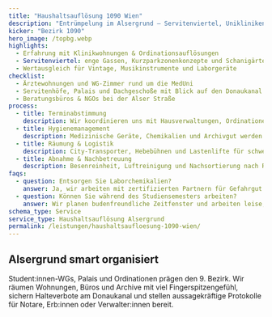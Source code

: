 ```yaml
---
title: "Haushaltsauflösung 1090 Wien"
description: "Entrümpelung im Alsergrund – Servitenviertel, Unikliniken und Gründerzeithäuser entlang der Währinger Straße."
kicker: "Bezirk 1090"
hero_image: /topbg.webp
highlights:
  - Erfahrung mit Klinikwohnungen & Ordinationsauflösungen
  - Servitenviertel: enge Gassen, Kurzparkzonenkonzepte und Schanigärten
  - Wertausgleich für Vintage, Musikinstrumente und Laborgeräte
checklist:
  - Ärztewohnungen und WG-Zimmer rund um die MedUni
  - Servitenhöfe, Palais und Dachgeschoße mit Blick auf den Donaukanal
  - Beratungsbüros & NGOs bei der Alser Straße
process:
  - title: Terminabstimmung
    description: Wir koordinieren uns mit Hausverwaltungen, Ordinationen und Nachbarschaft.
  - title: Hygienemanagement
    description: Medizinische Geräte, Chemikalien und Archivgut werden separat entsorgt.
  - title: Räumung & Logistik
    description: City-Transporter, Hebebühnen und Lastenlifte für schweres Inventar.
  - title: Abnahme & Nachbetreuung
    description: Besenreinheit, Luftreinigung und Nachsortierung nach Rückmeldung.
faqs:
  - question: Entsorgen Sie Laborchemikalien?
    answer: Ja, wir arbeiten mit zertifizierten Partnern für Gefahrgut und stellen Entsorgungsnachweise aus.
  - question: Können Sie während des Studiensemesters arbeiten?
    answer: Wir planen budenfreundliche Zeitfenster und arbeiten leise, damit Lehrbetrieb nicht gestört wird.
schema_type: Service
service_type: Haushaltsauflösung Alsergrund
permalink: /leistungen/haushaltsaufloesung-1090-wien/
---
```

## Alsergrund smart organisiert

Student:innen-WGs, Palais und Ordinationen prägen den 9. Bezirk. Wir räumen Wohnungen, Büros und Archive mit viel Fingerspitzengefühl, sichern Halteverbote am Donaukanal und stellen aussagekräftige Protokolle für Notare, Erb:innen oder Verwalter:innen bereit.
